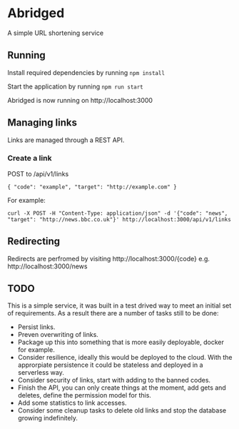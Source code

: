# Abridged
A simple URL shortening service

## Running

Install required dependencies by running 
`npm install`

Start the application by running `npm run start`

Abridged is now running on http://localhost:3000
## Managing links

Links are managed through a REST API. 

### Create a link

POST to /api/v1/links

`{
    "code": "example",
    "target": "http://example.com"
}`

For example:

`curl -X POST -H "Content-Type: application/json" -d '{"code": "news", "target": "http://news.bbc.co.uk"}' http://localhost:3000/api/v1/links`

## Redirecting

Redirects are perfromed by visiting http://localhost:3000/{code} e.g. http://localhost:3000/news 

## TODO

This is a simple service, it was built in a test drived way to meet an initial set of requirements. As a result there are a number of tasks still to be done:

- Persist links.
- Preven overwriting of links.
- Package up this into something that is more easily deployable, docker for example.
- Consider resilience, ideally this would be deployed to the cloud. With the approrpiate persistence it could be stateless and deployed in a serverless way.
- Consider security of links, start with adding to the banned codes.
- Finish the API, you can only create things at the moment, add gets and deletes, define the permission model for this.
- Add some statistics to link accesses.
- Consider some cleanup tasks to delete old links and stop the database growing indefinitely.